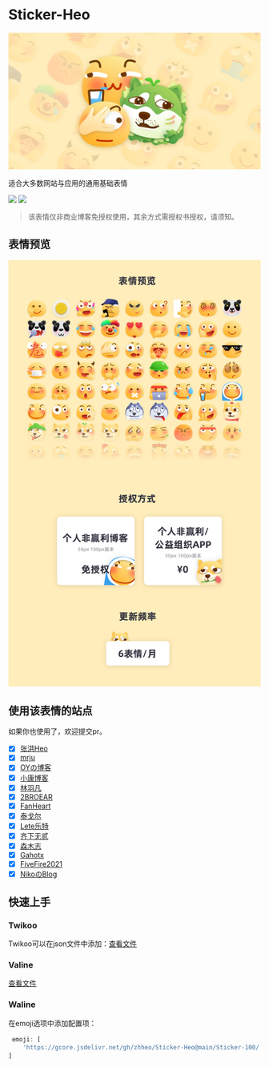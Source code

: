 # Sticker-Heo

![](/img/banner.png)

适合大多数网站与应用的通用基础表情

[![](https://img.shields.io/npm/v/sticker-heo)](https://www.npmjs.com/package/sticker-heo)
[![](https://img.shields.io/github/v/release/zhheo/sticker-heo)](https://github.com/zhheo/Sticker-Heo/releases)

> 该表情仅非商业博客免授权使用，其余方式需授权书授权，请须知。

## 表情预览

![](/img/all-aticker-cn.png)

## 使用该表情的站点

如果你也使用了，欢迎提交pr。

- [x] [张洪Heo](https://blog.zhheo.com/)
- [x] [mrju](https://mrju.cn/)
- [x] [OYの博客](https://oy6090.top/)
- [x] [小康博客](https://www.antmoe.com/)
- [x] [林羽凡](https://www.linyufan.com/)
- [x] [2BROEAR](https://blog.2broear.com/)
- [x] [FanHeart](https://hesifan.top/)
- [x] [泰戈尔](https://www.iftiger.com/)
- [x] [Lete乐特](https://blog.lete114.top/)
- [x] [齐下无贰](https://weidows.github.io/)
- [x] [森木志](https://imxxz.cn/)  
- [x] [Gahotx](https://gahotx.cn/)
- [x] [FiveFire2021](https://fivefire2021.github.io/)
- [x] [NikoのBlog](https://niko-karen.github.io)

## 快速上手

### Twikoo

Twikoo可以在json文件中添加：[查看文件](/twikoo.json)

### Valine

[查看文件](/valine.json)

### Waline
在emoji选项中添加配置项：
```js
 emoji: [
    'https://gcore.jsdelivr.net/gh/zhheo/Sticker-Heo@main/Sticker-100/',
]
```
